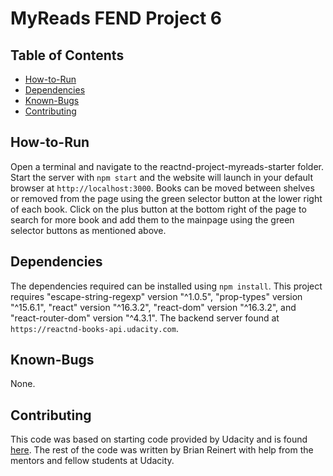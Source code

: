 # MyReads FEND Project 6

## Table of Contents

* [How-to-Run](#How-to-Run)
* [Dependencies](#Dependencies)
* [Known-Bugs](#Known-Bugs)
* [Contributing](#Contributing)

## How-to-Run

Open a terminal and navigate to the reactnd-project-myreads-starter folder. Start the server with `npm start` and the website will launch in your default browser at `http://localhost:3000`. Books can be moved between shelves or removed from the page using the green selector button at the lower right of each book. Click on the plus button at the bottom right of the page to search for more book and add them to the mainpage using the green selector buttons as mentioned above.

## Dependencies

The dependencies required can be installed using `npm install`. This project requires "escape-string-regexp" version "^1.0.5", "prop-types" version "^15.6.1", "react" version "^16.3.2", "react-dom" version "^16.3.2", and "react-router-dom" version "^4.3.1". The backend server found at `https://reactnd-books-api.udacity.com`.

## Known-Bugs

None.

## Contributing

 This code was based on starting code provided by Udacity and is found [here](https://github.com/udacity/reactnd-project-myreads-starter). The rest of the code was written by Brian Reinert with help from the mentors and fellow students at Udacity.

